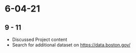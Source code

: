 # 6-04-21
## 9 - 11
- Discussed Project content
- Search for additional dataset on https://data.boston.gov/ 
